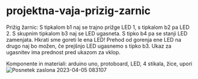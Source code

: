 # projektna-vaja-prizig-zarnic


Prižig žarnic: S tipkalom b1 naj se trajno prižge LED 1, s tipkalom b2 pa LED 2. S skupnim tipkalom b3 naj se LED ugasneta. S tipko b4 pa se stanji LED zamenjata. Hkrati sme goreti le ena LED! Prehod od gorenja ene LED na drugo naj bo možen, če prejšnjo LED ugasnemo s tipko b3. Ukaz za ugasnitev ima prednost pred ukazom za vklop.

Komponente in materiali:
arduino uno,
protoboard,
LED,
4 stikala,
žice,
upori
![Posnetek zaslona 2023-04-05 083107](https://user-images.githubusercontent.com/129928759/231128820-939e023e-8f46-48da-83ed-529643d531c7.png)
